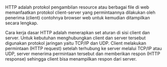 HTTP adalah protokol pengambilan resource atau berbagai file di web memanfaatkan protokol client-server yang permintaannya dilakukan oleh penerima (client) contohnya browser web untuk kemudian ditampilkan secara lengkap.

Cara kerja dasar HTTP adalah menerapkan set aturan di sisi client dan server. Untuk kebutuhan menghubungkan client dan server tersebut digunakan protokol jaringan yaitu TCP/IP dan UDP. Client melakukan permintaan (HTTP request) setelah terhubung ke server melalui TCP/IP atau UDP, server menerima permintaan tersebut dan memberikan respon (HTTP response) sehingga client bisa menampilkan respon dari server.
